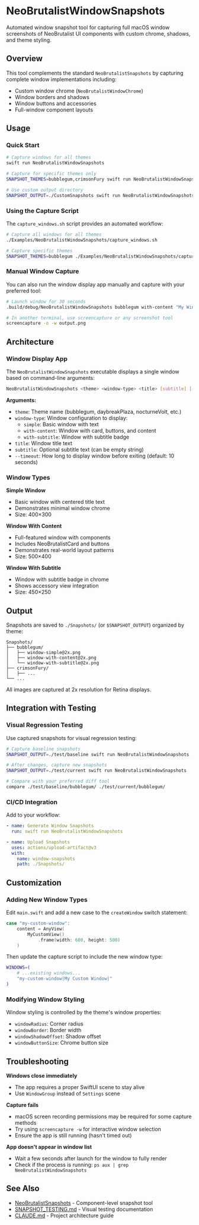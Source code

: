 # NeoBrutalistWindowSnapshots

Automated window snapshot tool for capturing full macOS window screenshots of NeoBrutalist UI components with custom chrome, shadows, and theme styling.

## Overview

This tool complements the standard `NeoBrutalistSnapshots` by capturing complete window implementations including:
- Custom window chrome (`NeoBrutalistWindowChrome`)
- Window borders and shadows
- Window buttons and accessories
- Full-window component layouts

## Usage

### Quick Start

```bash
# Capture windows for all themes
swift run NeoBrutalistWindowSnapshots

# Capture for specific themes only
SNAPSHOT_THEMES=bubblegum,crimsonFury swift run NeoBrutalistWindowSnapshots

# Use custom output directory
SNAPSHOT_OUTPUT=./CustomSnapshots swift run NeoBrutalistWindowSnapshots
```

### Using the Capture Script

The `capture_windows.sh` script provides an automated workflow:

```bash
# Capture all windows for all themes
./Examples/NeoBrutalistWindowSnapshots/capture_windows.sh

# Capture specific themes
SNAPSHOT_THEMES=bubblegum ./Examples/NeoBrutalistWindowSnapshots/capture_windows.sh
```

### Manual Window Capture

You can also run the window display app manually and capture with your preferred tool:

```bash
# Launch window for 30 seconds
.build/debug/NeoBrutalistWindowSnapshots bubblegum with-content "My Window" "Subtitle" --timeout=30

# In another terminal, use screencapture or any screenshot tool
screencapture -o -w output.png
```

## Architecture

### Window Display App

The `NeoBrutalistWindowSnapshots` executable displays a single window based on command-line arguments:

```bash
NeoBrutalistWindowSnapshots <theme> <window-type> <title> [subtitle] [--timeout=seconds]
```

**Arguments:**
- `theme`: Theme name (bubblegum, daybreakPlaza, nocturneVolt, etc.)
- `window-type`: Window configuration to display:
  - `simple`: Basic window with text
  - `with-content`: Window with card, buttons, and content
  - `with-subtitle`: Window with subtitle badge
- `title`: Window title text
- `subtitle`: Optional subtitle text (can be empty string)
- `--timeout`: How long to display window before exiting (default: 10 seconds)

### Window Types

**Simple Window**
- Basic window with centered title text
- Demonstrates minimal window chrome
- Size: 400×300

**Window With Content**
- Full-featured window with components
- Includes NeoBrutalistCard and buttons
- Demonstrates real-world layout patterns
- Size: 500×400

**Window With Subtitle**
- Window with subtitle badge in chrome
- Shows accessory view integration
- Size: 450×250

## Output

Snapshots are saved to `./Snapshots/` (or `$SNAPSHOT_OUTPUT`) organized by theme:

```
Snapshots/
├── bubblegum/
│   ├── window-simple@2x.png
│   ├── window-with-content@2x.png
│   └── window-with-subtitle@2x.png
├── crimsonFury/
│   ├── ...
└── ...
```

All images are captured at 2x resolution for Retina displays.

## Integration with Testing

### Visual Regression Testing

Use captured snapshots for visual regression testing:

```bash
# Capture baseline snapshots
SNAPSHOT_OUTPUT=./test/baseline swift run NeoBrutalistWindowSnapshots

# After changes, capture new snapshots
SNAPSHOT_OUTPUT=./test/current swift run NeoBrutalistWindowSnapshots

# Compare with your preferred diff tool
compare ./test/baseline/bubblegum/ ./test/current/bubblegum/
```

### CI/CD Integration

Add to your workflow:

```yaml
- name: Generate Window Snapshots
  run: swift run NeoBrutalistWindowSnapshots

- name: Upload Snapshots
  uses: actions/upload-artifact@v3
  with:
    name: window-snapshots
    path: ./Snapshots/
```

## Customization

### Adding New Window Types

Edit `main.swift` and add a new case to the `createWindow` switch statement:

```swift
case "my-custom-window":
    content = AnyView(
        MyCustomView()
            .frame(width: 600, height: 500)
    )
```

Then update the capture script to include the new window type:

```bash
WINDOWS=(
    # ...existing windows...
    "my-custom-window|My Custom Window|"
)
```

### Modifying Window Styling

Window styling is controlled by the theme's window properties:
- `windowRadius`: Corner radius
- `windowBorder`: Border width
- `windowShadowOffset`: Shadow offset
- `windowButtonSize`: Chrome button size

## Troubleshooting

**Windows close immediately**
- The app requires a proper SwiftUI scene to stay alive
- Use `WindowGroup` instead of `Settings` scene

**Capture fails**
- macOS screen recording permissions may be required for some capture methods
- Try using `screencapture -w` for interactive window selection
- Ensure the app is still running (hasn't timed out)

**App doesn't appear in window list**
- Wait a few seconds after launch for the window to fully render
- Check if the process is running: `ps aux | grep NeoBrutalistWindowSnapshots`

## See Also

- [NeoBrutalistSnapshots](../NeoBrutalistSnapshots/) - Component-level snapshot tool
- [SNAPSHOT_TESTING.md](../../SNAPSHOT_TESTING.md) - Visual testing documentation
- [CLAUDE.md](../../CLAUDE.md) - Project architecture guide
